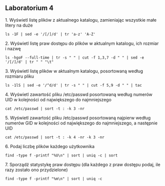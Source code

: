 Laboratorium 4
--
1\. Wyświetl listę plików z aktualnego katalogu, zamieniając wszystkie małe litery na duże
```
ls -1F | sed -e '/[/]/d' | tr 'a-z' 'A-Z'
```
2\. Wyświetl listę praw dostępu do plików w aktualnym katalogu, ich rozmiar i nazwę
```
ls -hgoF --full-time | tr -s " " | cut -f 1,3,7 -d " " | sed -e '/[/]/d' | tr " " "\t"
```
3\. Wyświetl listę plików w aktualnym katalogu, posortowaną według rozmiaru pliku
```
ls -1lS | sed -e '/^d/d' | tr -s " " | cut -f 5,9 -d " " | tac
```
4\. Wyświetl zawartość pliku /etc/passwd posortowaną według numerów UID w kolejności od największego do najmniejszego
```
cat /etc/passwd | sort -t : -k 3 -nr
```
5\. Wyświetl zawartość pliku /etc/passwd posortowaną najpierw według numerów GID w kolejności od największego do najmniejszego, a następnie UID
```
cat /etc/passwd | sort -t : -k 4 -nr -k 3 -nr
```
6\. Podaj liczbę plików każdego użytkownika
```
find -type f -printf "%U\n" | sort | uniq -c | sort
```
7\. Sporządź statystykę praw dostępu (dla każdego z praw dostępu podaj, ile razy zostało ono przydzielone)
```
find -type f -printf "%m\n" | sort | uniq -c
```
